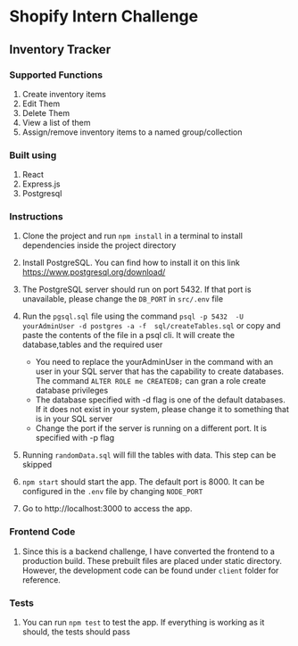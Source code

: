 # Shopify Intern Challenge

## Inventory Tracker
### Supported Functions
1. Create inventory items
2. Edit Them
3. Delete Them
4. View a list of them
5. Assign/remove inventory items to a named group/collection

### Built using
1. React
2. Express.js
3. Postgresql

### Instructions
1. Clone the project and run `npm install` in a terminal to install dependencies inside the project directory
2. Install PostgreSQL. You can find how to install it on this link https://www.postgresql.org/download/
3. The PostgreSQL server should run on port 5432. If that port is unavailable, please change the `DB_PORT` in `src/.env` file
4. Run the `pgsql.sql` file using the command `psql -p 5432  -U yourAdminUser -d postgres -a -f  sql/createTables.sql` or copy and paste the contents of the file in a psql cli. It will create the database,tables and the required user 
    * You need to replace the yourAdminUser in the command with an user in your SQL server that has the capability to create databases. The command `ALTER ROLE me CREATEDB;` can gran a role create database privileges
    * The database specified with -d flag is one of the default databases. If it does not exist in your system, please change it to something that is in your SQL server 
    * Change the port if the server is running on a different port. It is specified with -p flag
5. Running `randomData.sql` will fill the tables with data. This step can be skipped

6. `npm start` should start the app. The default port is 8000. It can be configured in the `.env` file by changing `NODE_PORT`

7. Go to http://localhost:3000 to access the app.

### Frontend Code
1. Since this is a backend challenge, I have converted the frontend to a production build. These prebuilt files are placed under static directory. However, the development code can be found under `client` folder for reference.

### Tests
1. You can run `npm test` to test the app. If everything is working as it should, the tests should pass


    


